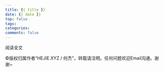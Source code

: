 ```yaml
---
title: {{ title }}
date: {{ date }}
top: false
tags:
categories: 
comments: false
---
```


阅读全文

<!-- more -->

©版权归属作者“HEJIE.XYZ / 何杰”，转载请注明。任何问题欢迎Email沟通。谢谢~
